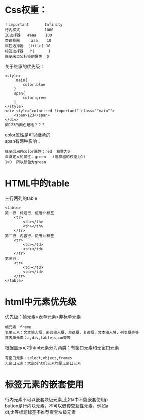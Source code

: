 # Css权重：
    ！important       Infinity
    行内样式           1000
    ID选择器   #aaa    100
    类选择器    .aaa    10
    属性选择器  [title] 10
    标签选择器   h1      1
    继承来自父标签的属性  0

关于继承的优先级：
```
<style>
    .main{
        color:blue
    }
    span{
        color:green
    }
</style>
<div style="color:red !important" class=""main"">
    <span>123</span>
</div>
问123的颜色是啥？？？
```
color属性是可以继承的  
span有两种影响：

    继承div的color属性：red  权重为0
    自身定义的属性：green   (选择器的权重为1)
    1>0  所以颜色为green

# HTML中的table
三行两列的table

    <table>
    第一行：标题行，使用th标签
        <tr>
            <th></th>
            <th></th>
        </tr>
    第二行：内容行，使用td标签
        <tr>
            <td></td>
            <td></td>
        </tr>
    第三行：
        <tr>
            <td></td>
            <td></td>
        </tr>
    </table>

# html中元素优先级
优先级：帧元素>表单元素>非标单元素

    帧元素：frame
    表单元素：文本输入框，密码输入框，单选框，复选框，文本输入域，列表框等等  
    非表单元素：a,div,table,span等等

根据显示可将html元素分为两类：有窗口元素和无窗口元素

    有窗口元素：select,object,frames
    无窗口元素：大部分html元素均是无窗口元素

# 标签元素的嵌套使用
行内元素不可以嵌套块级元素,比如a中不能嵌套使用p  
button是行内块元素，不可以嵌套交互性元素，例如a  
dt,th等标题标签不推荐嵌套块级元素
